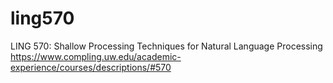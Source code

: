 # ling570
LING 570: Shallow Processing Techniques for Natural Language Processing
https://www.compling.uw.edu/academic-experience/courses/descriptions/#570
